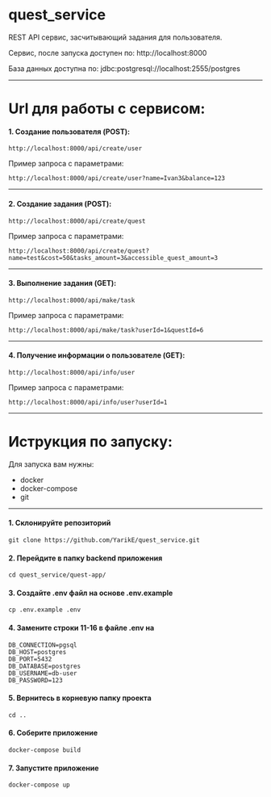 # quest_service

REST API сервис, засчитывающий задания для пользователя.

Сервис, после запуска доступен по: http://localhost:8000

База данных доступна по: jdbc:postgresql://localhost:2555/postgres

---

# Url для работы с сервисом:


#### 1. Создание пользователя (POST):

```http://localhost:8000/api/create/user```

Пример запроса с параметрами:

```http://localhost:8000/api/create/user?name=Ivan3&balance=123```

---

#### 2. Создание задания (POST):
```http://localhost:8000/api/create/quest```

Пример запроса с параметрами:

```http://localhost:8000/api/create/quest?name=test&cost=50&tasks_amount=3&accessible_quest_amount=3```

---

#### 3. Выполнение задания (GET):
```http://localhost:8000/api/make/task```

Пример запроса с параметрами:

```http://localhost:8000/api/make/task?userId=1&questId=6```

---

#### 4. Получение информации о пользователе (GET):

```http://localhost:8000/api/info/user```

Пример запроса с параметрами:

```http://localhost:8000/api/info/user?userId=1```

---

# Иструкция по запуску:

Для запуска вам нужны:

- docker
- docker-compose
- git

---

#### 1. Склонируйте репозиторий 
~~~
git clone https://github.com/YarikE/quest_service.git
~~~

#### 2. Перейдите в папку backend приложения
~~~
cd quest_service/quest-app/
~~~

#### 3. Создайте .env файл на основе .env.example
~~~
cp .env.example .env
~~~

#### 4. Замените строки 11-16 в файле .env на
~~~
DB_CONNECTION=pgsql
DB_HOST=postgres
DB_PORT=5432
DB_DATABASE=postgres
DB_USERNAME=db-user
DB_PASSWORD=123
~~~

#### 5. Вернитесь в корневую папку проекта
~~~
cd ..
~~~

#### 6. Соберите приложение
~~~
docker-compose build
~~~

#### 7. Запустите приложение
~~~
docker-compose up
~~~